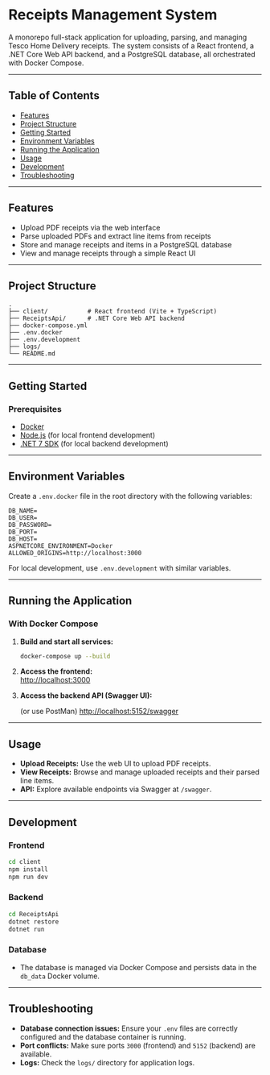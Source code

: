 # Receipts Management System

A monorepo full-stack application for uploading, parsing, and managing Tesco Home Delivery receipts. The system consists of a React frontend, a .NET Core Web API backend, and a PostgreSQL database, all orchestrated with Docker Compose.

---

## Table of Contents

- [Features](#features)
- [Project Structure](#project-structure)
- [Getting Started](#getting-started)
- [Environment Variables](#environment-variables)
- [Running the Application](#running-the-application)
- [Usage](#usage)
- [Development](#development)
- [Troubleshooting](#troubleshooting)

---

## Features

- Upload PDF receipts via the web interface
- Parse uploaded PDFs and extract line items from receipts
- Store and manage receipts and items in a PostgreSQL database
- View and manage receipts through a simple React UI

---

## Project Structure

```
.
├── client/           # React frontend (Vite + TypeScript)
├── ReceiptsApi/      # .NET Core Web API backend
├── docker-compose.yml
├── .env.docker
├── .env.development
├── logs/
└── README.md
```

---

## Getting Started

### Prerequisites

- [Docker](https://www.docker.com/get-started)
- [Node.js](https://nodejs.org/) (for local frontend development)
- [.NET 7 SDK](https://dotnet.microsoft.com/en-us/download) (for local backend development)

---

## Environment Variables

Create a `.env.docker` file in the root directory with the following variables:

```
DB_NAME= 
DB_USER= 
DB_PASSWORD= 
DB_PORT= 
DB_HOST= 
ASPNETCORE_ENVIRONMENT=Docker
ALLOWED_ORIGINS=http://localhost:3000
```

For local development, use `.env.development` with similar variables.

---

## Running the Application

### With Docker Compose

1. **Build and start all services:**
   ```sh
   docker-compose up --build
   ```

2. **Access the frontend:**  
   [http://localhost:3000](http://localhost:3000)

3. **Access the backend API (Swagger UI):** 

    (or use PostMan)
   [http://localhost:5152/swagger](http://localhost:5152/swagger)

---

## Usage

- **Upload Receipts:** Use the web UI to upload PDF receipts.
- **View Receipts:** Browse and manage uploaded receipts and their parsed line items.
- **API:** Explore available endpoints via Swagger at `/swagger`.

---

## Development

### Frontend

```sh
cd client
npm install
npm run dev
```

### Backend

```sh
cd ReceiptsApi
dotnet restore
dotnet run
```

### Database

- The database is managed via Docker Compose and persists data in the `db_data` Docker volume.

---

## Troubleshooting

- **Database connection issues:** Ensure your `.env` files are correctly configured and the database container is running.
- **Port conflicts:** Make sure ports `3000` (frontend) and `5152` (backend) are available.
- **Logs:** Check the `logs/` directory for application logs.
